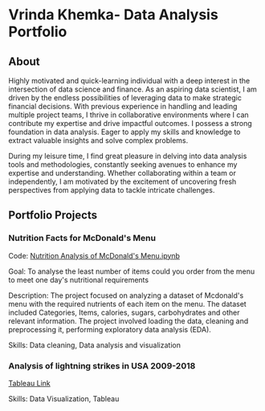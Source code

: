 # Vrinda Khemka- Data Analysis Portfolio 
## About
Highly motivated and quick-learning individual with a deep interest in the intersection of data science and finance. As an aspiring data scientist, I am driven by the endless possibilities of leveraging data to make strategic financial decisions. With previous experience in handling and leading multiple project teams, I thrive in collaborative environments where I can contribute my expertise and drive impactful outcomes. I possess a strong foundation in data analysis. Eager to apply my skills and knowledge to extract valuable insights and solve complex problems.

During my leisure time, I find great pleasure in delving into data analysis tools and methodologies, constantly seeking avenues to enhance my expertise and understanding. Whether collaborating within a team or independently, I am motivated by the excitement of uncovering fresh perspectives from applying data to tackle intricate challenges.

## 

## Portfolio Projects

### Nutrition Facts for McDonald's Menu

Code: [Nutrition Analysis of McDonald's Menu.ipynb](https://github.com/VrindaKhemka/Portfolio-Projects/blob/9ff004e1846ab6b442e956f6818e94a67192e28f/Nutrition%20Analysis%20of%20McDonald's%20Menu.ipynb)

Goal: To analyse the least number of items could you order from the menu to meet one day's nutritional requirements

Description:  The project focused on analyzing a dataset of Mcdonald's menu with the required nutrients of each item on the menu. The dataset included Categories, Items, calories, sugars, carbohydrates and other relevant information. The project involved loading the data, cleaning and preprocessing it, performing exploratory data analysis (EDA).

Skills: Data cleaning, Data analysis and visualization

### Analysis of lightning strikes in USA 2009-2018

[Tableau Link](https://public.tableau.com/app/profile/vrinda.khemka)

Skills: Data Visualization, Tableau




